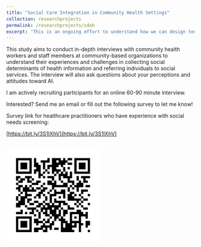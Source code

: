 ```yaml
---
title: "Social Care Integration in Community Health Settings"
collection: researchprojects
permalink: /researchprojects/sdoh
excerpt: 'This is an ongoing effort to understand how we can design technologies to assist in community-level alignment for social care integration. If you have experience with collecting social determinants of health information or addressing social needs in community health settings, I would like to hear from you! Check out the link for more information.'
---
```

This study aims to conduct in-depth interviews with community health workers and staff members at community-based organizations to understand their experiences and challenges in collecting social determinants of health information and referring individuals to social services. The interview will also ask questions about your perceptions and attitudes toward AI.

I am actively recruiting participants for an online 60-90 minute interview.

Interested? Send me an email or fill out the following survey to let me know!

Survey link for healthcare practitioners who have experience with social needs screening: 

[https://bit.ly/3S1IXhV](https://bit.ly/3S1IXhV)

<br/><img src='/images/qualtrics-screening-qrcode.png'>